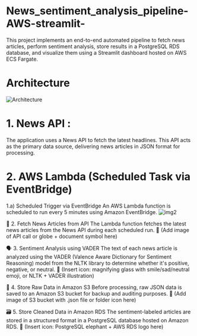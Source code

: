 # News_sentiment_analysis_pipeline-AWS-streamlit-
This project implements an end-to-end automated pipeline to fetch news articles, perform sentiment analysis, store results in a PostgreSQL RDS database, and visualize them using a Streamlit dashboard hosted on AWS ECS Fargate.
# Architecture
![Architecture](https://github.com/user-attachments/assets/9a7cfa60-f32f-4e8b-adeb-07ee4ecd3f60)
# 1. News API : 
The application uses a News API to fetch the latest headlines. This API acts as the primary data source, delivering news articles in JSON format for processing.
# 2. AWS Lambda (Scheduled Task via EventBridge)
  1.a) Scheduled Trigger via EventBridge
       An AWS Lambda function is scheduled to run every 5 minutes using Amazon EventBridge.
      ![img2](https://github.com/user-attachments/assets/03a209d2-e389-4aa9-bbe4-984272a5e7cf)


🧠 2. Fetch News Articles from API
The Lambda function fetches the latest news articles from the News API during each scheduled run.
📸 (Add image of API call or globe + document symbol here)

🗣️ 3. Sentiment Analysis using VADER
The text of each news article is analyzed using the VADER (Valence Aware Dictionary for Sentiment Reasoning) model from the NLTK library to determine whether it's positive, negative, or neutral.
📸 (Insert icon: magnifying glass with smile/sad/neutral emoji, or NLTK + VADER illustration)

💾 4. Store Raw Data in Amazon S3
Before processing, raw JSON data is saved to an Amazon S3 bucket for backup and auditing purposes.
📸 (Add image of S3 bucket with .json file or folder icon here)

🗃️ 5. Store Cleaned Data in Amazon RDS
The sentiment-labeled articles are stored in a structured format in a PostgreSQL database hosted on Amazon RDS.
📸 (Insert icon: PostgreSQL elephant + AWS RDS logo here)
